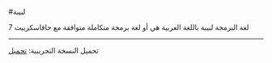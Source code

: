 #لبيبة

لغة البرمجة لبيبة باللغة العربية هي أو لغة برمجة متكاملة متوافقة مع جافاسكريبت 7

---

تحميل النسخة التجريبية: [تحميل](https://github.com/fakoua/labiba/releases) 
